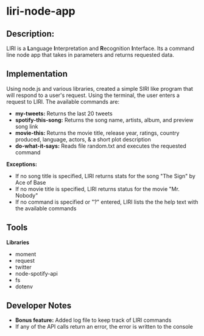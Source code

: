 # liri-node-app

## Description: ##

LIRI is a **L**anguage **I**nterpretation and **R**ecognition **I**nterface. Its a command line node app that takes in parameters and returns requested data.

## Implementation ##

Using node.js and various libraries, created a simple SIRI like program that will respond to a user's request. Using the terminal, the user enters a request to LIRI. The available commands are:
* **my-tweets:** Returns the last 20 tweets
* **spotify-this-song:** Returns the song name, artists, album, and preview song link
* **movie-this:** Returns the movie title, release year, ratings, country produced, language, actors, & a short plot description
* **do-what-it-says:** Reads file random.txt and executes the requested command

**Exceptions:**
* If no song title is specified, LIRI returns stats for the song "The Sign" by Ace of Base
* If no movie title is specified, LIRI returns status for the movie "Mr. Nobody"
* If no command is specified or "?" entered, LIRI lists the the help text with the available commands

## Tools ##

**Libraries**
* moment
* request
* twitter
* node-spotify-api
* fs
* dotenv

## Developer Notes ##

* **Bonus feature:** Added log file to keep track of LIRI commands
* If any of the API calls return an error, the error is written to the console
